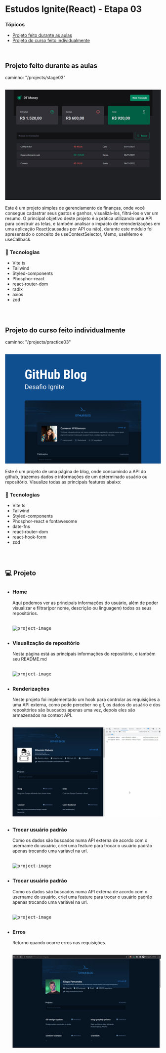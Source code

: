<h1>Estudos Ignite(React) - Etapa 03</h1>

<h3>Tópicos</h3>

<ul>

<li><a href="#course">Projeto feito durante as aulas</a></li> 
<li><a href="#course-individual">Projeto do curso feito individualmente</a></li> 
<!-- <li><a href="#external-project">Projeto externo feito individualmente</a></li>  -->

</ul>

<br>

<h2 id="course">Projeto feito durante as aulas</h2>
<p>caminho: "/projects/stage03"</p>

<br>
<img src="./readme/dt_money.gif" alt="course-project-gif" />

<p>
    Este é um projeto simples de gerenciamento de finanças, onde você consegue cadastrar seus gastos e 
    ganhos, visualizá-los, filtrá-los e ver um resumo. O principal objetivo deste projeto é a prática utilizando uma API 
    para construir as telas, e também analisar o impacto de rerenderizações em uma aplicação React(causadas por API ou não), 
    durante este módulo foi apresentado o conceito de useContextSelector, Memo, useMemo e useCallback.
</p>

<h3>🚀 Tecnologias</h3>
<ul>
    <li>Vite ts</li>
    <li>Tailwind</li>
    <li>Styled-components</li>
    <li>Phosphor-react</li>
    <li>react-router-dom</li>
    <li>radix</li>
    <li>axios</li>
    <li>zod</li>
</ul>

<br>
<br>
<h2 id="course-individual">Projeto do curso feito individualmente</h2>
<p>caminho: "/projects/practice03"</p>

<br>
<img src="./readme/practice/project.svg" alt="course-project-gif" />

<p>
    Este é um projeto de uma página de blog, onde consumindo a API do github, trazemos dados e informações de um
    determinado usuário ou repositório. Visualize todas as principais features abaixo:
</p>

<h3>🚀 Tecnologias</h3>
<ul>
    <li>Vite ts</li>
    <li>Tailwind</li>
    <li>Styled-components</li>
    <li>Phosphor-react e fontawesome</li>
    <li>date-fns</li>
    <li>react-router-dom</li>
    <li>react-hook-form</li>
    <li>zod</li>
</ul>

<br>
<br>
<h2>💻 Projeto</h2>

<ul>

<li style="margin-top: 30px;">
<h3>Home</h3>
<p>
Aqui podemos ver as principais informações do usuário, além de poder visualizar e filtrar(por nome, descrição ou linguagem)
todos os seus repositórios.
</p>
<br>
<kbd><img src="./readme/practice/home.gif" alt="project-image"></kbd>
</li>

<li style="margin-top: 30px;">
<h3>Visualização de repositório</h3>
<p>
Nesta página está as principais informações do repositório, e também seu README.md
</p>
<br>
<kbd><img src="./readme/practice/repos.gif" alt="project-image"></kbd>
</li>

<li style="margin-top: 30px;">
<h3>Renderizações</h3>
<p>
Neste projeto foi implementado um hook para controlar as requisições a uma API externa, como pode perceber no gif,
os dados do usuário e dos repositórios são buscados apenas uma vez, depois eles são armazenados na context API.
</p>
<br>
<kbd><img src="./readme/practice/render.gif" alt="project-image"></kbd>
</li>

<li style="margin-top: 30px;">
<h3>Trocar usuário padrão</h3>
<p>
Como os dados são buscados numa API externa de acordo com o username do usuário,
criei uma feature para trocar o usuário padrão apenas trocando uma variável na url.
</p>
<br>
<kbd><img src="./readme/practice/change_user.gif" alt="project-image"></kbd>
</li>

<li style="margin-top: 30px;">
<h3>Trocar usuário padrão</h3>
<p>
Como os dados são buscados numa API externa de acordo com o username do usuário,
criei uma feature para trocar o usuário padrão apenas trocando uma variável na url.
</p>
<br>
<kbd><img src="./readme/practice/change_user.gif" alt="project-image"></kbd>
</li>

<li style="margin-top: 30px;">
<h3>Erros</h3>
<p>
Retorno quando ocorre erros nas requisições.
</p>
<br>
<kbd><img src="./readme/practice/invalid_data.gif" alt="project-image"></kbd>
</li>

</ul>


<br>
<br>
<!-- <h2 id="external-project">Projeto externo feito individualmente, para praticar ainda mais os conceitos</h2>
<p><strong>Link:</strong> <a href="https://github.com/dhomini-rabelo/chat">https://github.com/dhomini-rabelo/chat</a></p> -->
